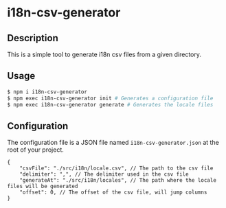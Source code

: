 # i18n-csv-generator

## Description

This is a simple tool to generate i18n csv files from a given directory.

## Usage

```bash
$ npm i i18n-csv-generator
$ npm exec i18n-csv-generator init # Generates a configuration file
$ npm exec i18n-csv-generator generate # Generates the locale files
```

## Configuration

The configuration file is a JSON file named `i18n-csv-generator.json` at the root of your project.

```jsonc
{
    "csvFile": "./src/i18n/locale.csv", // The path to the csv file
    "delimiter": ",", // The delimiter used in the csv file
    "generateAt": "./src/i18n/locales", // The path where the locale files will be generated
    "offset": 0, // The offset of the csv file, will jump columns
}
```